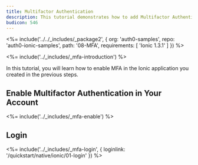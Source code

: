 ```yaml
---
title: Multifactor Authentication
description: This tutorial demonstrates how to add Multifactor Authentication to your Ionic app
budicon: 546
---
```


<%= include('../../_includes/_package2', {
  org: 'auth0-samples',
  repo: 'auth0-ionic-samples',
  path: '08-MFA',
  requirements: [
    'Ionic 1.3.1'
  ]
}) %>

<%= include('../_includes/_mfa-introduction') %>

In this tutorial, you will learn how to enable MFA in the Ionic application you created in the previous steps.

## Enable Multifactor Authentication in Your Account

<%= include('../_includes/_mfa-enable') %>

## Login

<%= include('../_includes/_mfa-login', { loginlink: '/quickstart/native/ionic/01-login' }) %>
